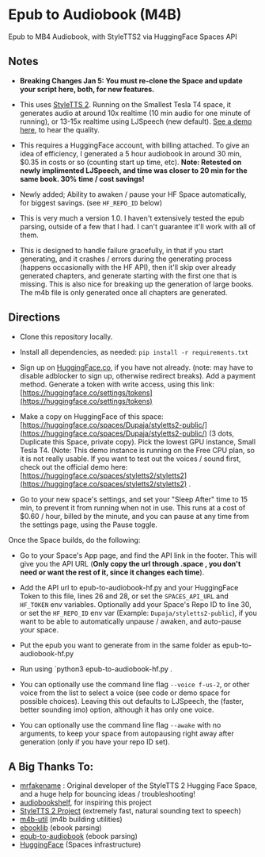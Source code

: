 # Epub to Audiobook (M4B)
Epub to MB4 Audiobook, with StyleTTS2 via HuggingFace Spaces API

## Notes

* **Breaking Changes Jan 5: You must re-clone the Space and update your script here, both, for new features.**

* This uses [StyleTTS 2](https://github.com/yl4579/StyleTTS2). Running on the Smallest Tesla T4 space, it generates audio at around 10x realtime (10 min audio for one minute of running), or 13-15x realtime using LJSpeech (new default). [See a demo here](https://huggingface.co/spaces/styletts2/styletts2), to hear the quality.

* This requires a HuggingFace account, with billing attached. To give an idea of efficiency, I generated a 5 hour audiobook in around 30 min, $0.35 in costs or so (counting start up time, etc). **Note: Retested on newly implimented LJSpeech, and time was closer to 20 min for the same book. 30% time / cost savings!**

* Newly added; Ability to awaken / pause your HF Space automatically, for biggest savings. (see `HF_REPO_ID` below)

* This is very much a version 1.0. I haven't extensively tested the epub parsing, outside of a few that I had. I can't guarantee it'll work with all of them.

* This is designed to handle failure gracefully, in that if you start generating, and it crashes / errors during the generating process (happens occasionally with the HF API), then it'll skip over already generated chapters, and generate starting with the first one that is missing. This is also nice for breaking up the generation of large books. The m4b file is only generated once all chapters are generated.

## Directions

* Clone this repository locally.

* Install all dependencies, as needed: `pip install -r requirements.txt`

* Sign up on [HuggingFace.co](https://huggingface.co), if you have not already. (note: may have to disable adblocker to sign up, otherwise redirect breaks). Add a payment method. Generate a token with write access, using this link: [https://huggingface.co/settings/tokens](https://huggingface.co/settings/tokens)

* Make a copy on HuggingFace of this space: [https://huggingface.co/spaces/Dupaja/styletts2-public/](https://huggingface.co/spaces/Dupaja/styletts2-public/) (3 dots, Duplicate this Space, private copy). Pick the lowest GPU instance, Small Tesla T4. (Note: This demo instance is running on the Free CPU plan, so it is not really usable. If you want to test out the voices / sound first, check out the official demo here: [https://huggingface.co/spaces/styletts2/styletts2](https://huggingface.co/spaces/styletts2/styletts2) .

* Go to your new space's settings, and set your "Sleep After" time to 15 min, to prevent it from running when not in use. This runs at a cost of $0.60 / hour, billed by the minute, and you can pause at any time from the settings page, using the Pause toggle.

Once the Space builds, do the following:

- Go to your Space's App page, and find the API link in the footer. This will give you the API URL (**Only copy the url through .space , you don't need or want the rest of it, since it changes each time**). 

- Add the API url to epub-to-audiobook-hf.py and your HuggingFace Token to this file, lines 26 and 28, or set the `SPACES_API_URL` and `HF_TOKEN` env variables. Optionally add your Space's Repo ID to line 30, or set the `HF_REPO_ID` env var (Example: `Dupaja/styletts2-public`), if you want to be able to automatically unpause / awaken, and auto-pause your space.

- Put the epub you want to generate from in the same folder as epub-to-audiobook-hf.py

* Run using `python3 epub-to-audiobook-hf.py <filename-of-epub>. 

* You can optionally use the command line flag `--voice f-us-2`, or other voice from the list to select a voice (see code or demo space for possible choices). Leaving this out defaults to LJSpeech, the (faster, better sounding imo) option, although it has only one voice.

* You can optionally use the command line flag `--awake` with no arguments, to keep your space from autopausing right away after generation (only if you have your repo ID set).

## A Big Thanks To:

* [mrfakename](https://huggingface.co/mrfakename) : Original developer of the StyleTTS 2 Hugging Face Space, and a huge help for bouncing ideas / troubleshooting!
* [audiobookshelf](https://github.com/advplyr/audiobookshelf), for inspiring this project
* [StyleTTS 2 Project](https://github.com/yl4579/StyleTTS2) (extremely fast, natural sounding text to speech)
* [m4b-util](https://github.com/Tsubashi/m4b-util) (m4b building utilities)
* [ebooklib](https://github.com/aerkalov/ebooklib) (ebook parsing)
* [epub-to-audiobook](https://github.com/p0n1/epub_to_audiobook) (ebook parsing)
* [HuggingFace](https://huggingface.co) (Spaces infrastructure)
